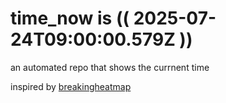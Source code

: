 # time_now is (( 2025-07-24T09:00:00.579Z ))

an automated repo that shows the currnent time

inspired by [breakingheatmap](https://github.com/breakingheatmap/breakingheatmap)
